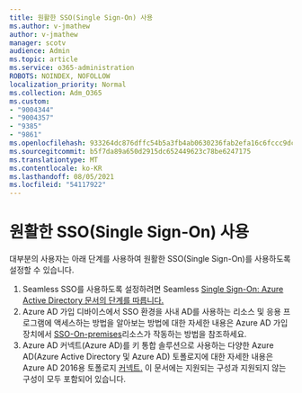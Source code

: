 ```yaml
---
title: 원활한 SSO(Single Sign-On) 사용
ms.author: v-jmathew
author: v-jmathew
manager: scotv
audience: Admin
ms.topic: article
ms.service: o365-administration
ROBOTS: NOINDEX, NOFOLLOW
localization_priority: Normal
ms.collection: Adm_O365
ms.custom:
- "9004344"
- "9004357"
- "9385"
- "9861"
ms.openlocfilehash: 933264dc876dffc54b5a3fb4ab0630236fab2efa16c6fccc9dc31716cf366129
ms.sourcegitcommit: b5f7da89a650d2915dc652449623c78be6247175
ms.translationtype: MT
ms.contentlocale: ko-KR
ms.lasthandoff: 08/05/2021
ms.locfileid: "54117922"
---
```

# <a name="enable-seamless-single-sign-on-sso"></a>원활한 SSO(Single Sign-On) 사용

대부분의 사용자는 아래 단계를 사용하여 원활한 SSO(Single Sign-On)를 사용하도록 설정할 수 있습니다.

1. Seamless SSO를 사용하도록 설정하려면 Seamless [Single Sign-On: Azure Active Directory 문서의 단계를 따릅니다.](https://docs.microsoft.com/azure/active-directory/hybrid/how-to-connect-sso-quick-start)
2. Azure AD 가입 디바이스에서 SSO 환경을 사내 AD를 사용하는 리소스 및 응용 프로그램에 액세스하는 방법을 알아보는 방법에 대한 자세한 내용은 Azure AD 가입 장치에서 [SSO-On-premises](https://docs.microsoft.com/azure/active-directory/devices/azuread-join-sso)리소스가 작동하는 방법을 참조하세요.
3. Azure AD 커넥트(Azure AD)를 키 통합 솔루션으로 사용하는 다양한 Azure AD(Azure Active Directory 및 Azure AD) 토폴로지에 대한 자세한 내용은 Azure AD 2016용 토폴로지 [커넥트.](https://docs.microsoft.com/azure/active-directory/hybrid/plan-connect-topologies) 이 문서에는 지원되는 구성과 지원되지 않는 구성이 모두 포함되어 있습니다.
